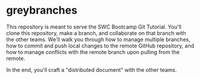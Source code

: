 # greybranches

This repository is meant to serve the SWC Bootcamp Git Tutorial. You'll clone this repository, make a branch, and collaborate on that branch with the other teams. We'll walk you through how to manage multiple branches, how to commit and push local changes to the remote GitHub repository, and how to manage conflicts with the remote branch upon pulling from the remote. 

In the end, you'll craft a "distributed document" with the other teams. 
